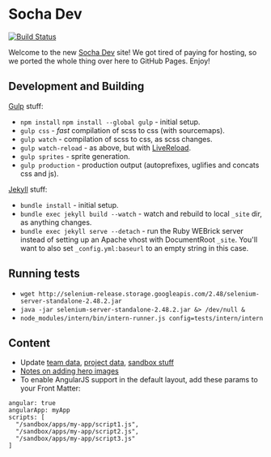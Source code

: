 # Socha Dev

[![Build Status](https://travis-ci.org/SochaDev/sochadev.github.io.svg?branch=master)](https://travis-ci.org/SochaDev/sochadev.github.io)

Welcome to the new [Socha Dev](http://sochadev.com) site! We got tired of paying
for hosting, so we ported the whole thing over here to GitHub Pages. Enjoy!

## Development and Building

[Gulp](http://gulpjs.com/) stuff:

* `npm install` `npm install --global gulp` - initial setup.
* `gulp css` - _fast_ compilation of scss to css (with sourcemaps).
* `gulp watch` - compilation of scss to css, as scss changes.
* `gulp watch-reload` - as above, but with [LiveReload](http://livereload.com/).
* `gulp sprites` - sprite generation.
* `gulp production` - production output (autoprefixes, uglifies and concats css and js).

[Jekyll](https://jekyllrb.com/) stuff:

* `bundle install` - initial setup.
* `bundle exec jekyll build --watch` - watch and rebuild to local `_site` dir, as anything changes.
* `bundle exec jekyll serve --detach` - run the Ruby WEBrick server instead of setting up an Apache vhost with DocumentRoot `_site`. You'll want to also set `_config.yml:baseurl` to an empty string in this case.

## Running tests

* `wget http://selenium-release.storage.googleapis.com/2.48/selenium-server-standalone-2.48.2.jar`
* `java -jar selenium-server-standalone-2.48.2.jar &> /dev/null &`
* `node_modules/intern/bin/intern-runner.js config=tests/intern/intern`

## Content

* Update [team data](_data/team.yml), [project data](_data/projects.yml), [sandbox stuff](_data/sandbox.yml)
* [Notes on adding hero images](assets/images/heroes)
* To enable AngularJS support in the default layout, add these params to your Front Matter:

<pre><code>angular: true
angularApp: myApp
scripts: [
  "/sandbox/apps/my-app/script1.js",
  "/sandbox/apps/my-app/script2.js",
  "/sandbox/apps/my-app/script3.js"
]
</code></pre>
